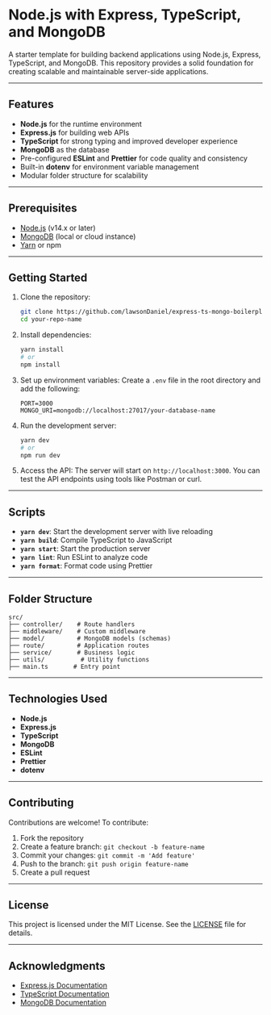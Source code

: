 # Node.js with Express, TypeScript, and MongoDB

A starter template for building backend applications using Node.js, Express, TypeScript, and MongoDB. This repository provides a solid foundation for creating scalable and maintainable server-side applications.

---

## Features

- **Node.js** for the runtime environment
- **Express.js** for building web APIs
- **TypeScript** for strong typing and improved developer experience
- **MongoDB** as the database
- Pre-configured **ESLint** and **Prettier** for code quality and consistency
- Built-in **dotenv** for environment variable management
- Modular folder structure for scalability

---

## Prerequisites

- [Node.js](https://nodejs.org/) (v14.x or later)
- [MongoDB](https://www.mongodb.com/) (local or cloud instance)
- [Yarn](https://yarnpkg.com/) or npm

---

## Getting Started

1. Clone the repository:
   ```bash
   git clone https://github.com/lawsonDaniel/express-ts-mongo-boilerplate
   cd your-repo-name
   ```

2. Install dependencies:
   ```bash
   yarn install
   # or
   npm install
   ```

3. Set up environment variables:
   Create a `.env` file in the root directory and add the following:
   ```env
   PORT=3000
   MONGO_URI=mongodb://localhost:27017/your-database-name
   ```

4. Run the development server:
   ```bash
   yarn dev
   # or
   npm run dev
   ```

5. Access the API:
   The server will start on `http://localhost:3000`. You can test the API endpoints using tools like Postman or curl.

---

## Scripts

- **`yarn dev`**: Start the development server with live reloading
- **`yarn build`**: Compile TypeScript to JavaScript
- **`yarn start`**: Start the production server
- **`yarn lint`**: Run ESLint to analyze code
- **`yarn format`**: Format code using Prettier

---

## Folder Structure

```plaintext
src/
├── controller/    # Route handlers
├── middleware/    # Custom middleware
├── model/         # MongoDB models (schemas)
├── route/         # Application routes
├── service/       # Business logic
├── utils/          # Utility functions
├── main.ts       # Entry point
```

---

## Technologies Used

- **Node.js**
- **Express.js**
- **TypeScript**
- **MongoDB**
- **ESLint**
- **Prettier**
- **dotenv**

---

## Contributing

Contributions are welcome! To contribute:

1. Fork the repository
2. Create a feature branch: `git checkout -b feature-name`
3. Commit your changes: `git commit -m 'Add feature'`
4. Push to the branch: `git push origin feature-name`
5. Create a pull request

---

## License

This project is licensed under the MIT License. See the [LICENSE](LICENSE) file for details.

---

## Acknowledgments

- [Express.js Documentation](https://expressjs.com/)
- [TypeScript Documentation](https://www.typescriptlang.org/)
- [MongoDB Documentation](https://docs.mongodb.com/)
